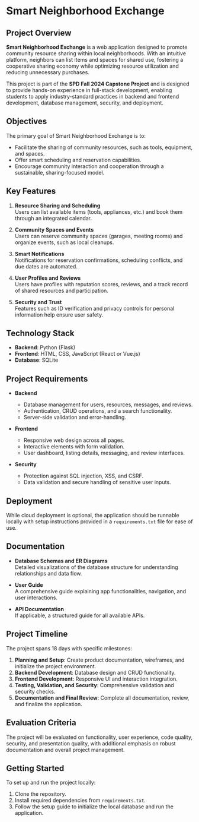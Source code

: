 # Smart Neighborhood Exchange

## Project Overview
**Smart Neighborhood Exchange** is a web application designed to promote community resource sharing within local neighborhoods. With an intuitive platform, neighbors can list items and spaces for shared use, fostering a cooperative sharing economy while optimizing resource utilization and reducing unnecessary purchases.

This project is part of the **SPD Fall 2024 Capstone Project** and is designed to provide hands-on experience in full-stack development, enabling students to apply industry-standard practices in backend and frontend development, database management, security, and deployment.

## Objectives
The primary goal of Smart Neighborhood Exchange is to:
- Facilitate the sharing of community resources, such as tools, equipment, and spaces.
- Offer smart scheduling and reservation capabilities.
- Encourage community interaction and cooperation through a sustainable, sharing-focused model.

## Key Features
1. **Resource Sharing and Scheduling**  
   Users can list available items (tools, appliances, etc.) and book them through an integrated calendar.

2. **Community Spaces and Events**  
   Users can reserve community spaces (garages, meeting rooms) and organize events, such as local cleanups.

3. **Smart Notifications**  
   Notifications for reservation confirmations, scheduling conflicts, and due dates are automated.

4. **User Profiles and Reviews**  
   Users have profiles with reputation scores, reviews, and a track record of shared resources and participation.

5. **Security and Trust**  
   Features such as ID verification and privacy controls for personal information help ensure user safety.

## Technology Stack
- **Backend**: Python (Flask)
- **Frontend**: HTML, CSS, JavaScript (React or Vue.js)
- **Database**: SQLite

## Project Requirements
- **Backend**  
  - Database management for users, resources, messages, and reviews.
  - Authentication, CRUD operations, and a search functionality.
  - Server-side validation and error-handling.

- **Frontend**  
  - Responsive web design across all pages.
  - Interactive elements with form validation.
  - User dashboard, listing details, messaging, and review interfaces.

- **Security**  
  - Protection against SQL injection, XSS, and CSRF.
  - Data validation and secure handling of sensitive user inputs.

## Deployment
While cloud deployment is optional, the application should be runnable locally with setup instructions provided in a `requirements.txt` file for ease of use.

## Documentation
- **Database Schemas and ER Diagrams**  
  Detailed visualizations of the database structure for understanding relationships and data flow.
  
- **User Guide**  
  A comprehensive guide explaining app functionalities, navigation, and user interactions.

- **API Documentation**  
  If applicable, a structured guide for all available APIs.

## Project Timeline
The project spans 18 days with specific milestones:
1. **Planning and Setup**: Create product documentation, wireframes, and initialize the project environment.
2. **Backend Development**: Database design and CRUD functionality.
3. **Frontend Development**: Responsive UI and interaction integration.
4. **Testing, Validation, and Security**: Comprehensive validation and security checks.
5. **Documentation and Final Review**: Complete all documentation, review, and finalize the application.

## Evaluation Criteria
The project will be evaluated on functionality, user experience, code quality, security, and presentation quality, with additional emphasis on robust documentation and overall project management.

## Getting Started
To set up and run the project locally:
1. Clone the repository.
2. Install required dependencies from `requirements.txt`.
3. Follow the setup guide to initialize the local database and run the application.
